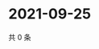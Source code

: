# 2021-09-25

共 0 条

<!-- BEGIN -->
<!-- 最后更新时间 Sat Sep 25 2021 12:25:53 GMT+0800 (China Standard Time) -->

<!-- END -->
